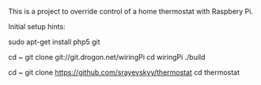 This is a project to override control of a home thermostat with Raspbery Pi.

Initial setup hints:

sudo apt-get install php5 git 

cd ~
git clone git://git.drogon.net/wiringPi
cd wiringPi
./build

cd ~
git clone https://github.com/srayevskyy/thermostat
cd thermostat


